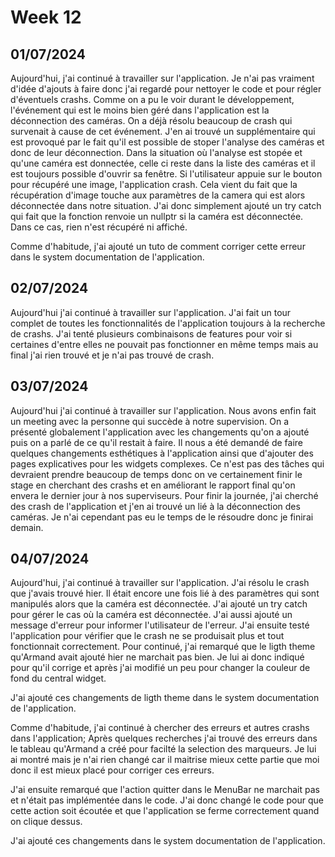 # Week 12

## 01/07/2024

Aujourd'hui, j'ai continué à travailler sur l'application. Je n'ai pas vraiment d'idée d'ajouts à faire donc j'ai regardé pour nettoyer le code et pour régler d'éventuels crashs. Comme on a pu le voir durant le développement, l'événement qui est le moins bien géré dans l'application est la déconnection des caméras. On a déjà résolu beaucoup de crash qui survenait à cause de cet événement. J'en ai trouvé un supplémentaire qui est provoqué par le fait qu'il est possible de stoper l'analyse des caméras et donc de leur déconnection. Dans la situation où l'analyse est stopée et qu'une caméra est donnectée, celle ci reste dans la liste des caméras et il est toujours possible d'ouvrir sa fenêtre. Si l'utilisateur appuie sur le bouton pour récupéré une image, l'application crash. Cela vient du fait que la récupération d'image touche aux paramètres de la camera qui est alors déconnectée dans notre situation. J'ai donc simplement ajouté un try catch qui fait que la fonction renvoie un nullptr si la caméra est déconnectée. Dans ce cas, rien n'est récupéré ni affiché.

Comme d'habitude, j'ai ajouté un tuto de comment corriger cette erreur dans le system documentation de l'application.

## 02/07/2024

Aujourd'hui j'ai continué à travailler sur l'application. J'ai fait un tour complet de toutes les fonctionnalités de l'application toujours à la recherche de crashs. J'ai tenté plusieurs combinaisons de features pour voir si certaines d'entre elles ne pouvait pas fonctionner en même temps mais au final j'ai rien trouvé et je n'ai pas trouvé de crash.

## 03/07/2024

Aujourd'hui j'ai continué à travailler sur l'application. Nous avons enfin fait un meeting avec la personne qui succède à notre supervision. On a présenté globalement l'application avec les changements qu'on a ajouté puis on a parlé de ce qu'il restait à faire. Il nous a été demandé de faire quelques changements esthétiques à l'application ainsi que d'ajouter des pages explicatives pour les widgets complexes. Ce n'est pas des tâches qui devraient prendre beaucoup de temps donc on ve certainement finir le stage en cherchant des crashs et en améliorant le rapport final qu'on envera le dernier jour à nos superviseurs. Pour finir la journée, j'ai cherché des crash de l'application et j'en ai trouvé un lié à la déconnection des caméras. Je n'ai cependant pas eu le temps de le résoudre donc je finirai demain.

## 04/07/2024

Aujourd'hui, j'ai continué à travailler sur l'application. J'ai résolu le crash que j'avais trouvé hier. Il était encore une fois lié à des paramètres qui sont manipulés alors que la caméra est déconnectée. J'ai ajouté un try catch pour gérer le cas où la caméra est déconnectée. J'ai aussi ajouté un message d'erreur pour informer l'utilisateur de l'erreur. J'ai ensuite testé l'application pour vérifier que le crash ne se produisait plus et tout fonctionnait correctement. Pour continué, j'ai remarqué que le ligth theme qu'Armand avait ajouté hier ne marchait pas bien. Je lui ai donc indiqué pour qu'il corrige et après j'ai modifié un peu pour changer la couleur de fond du central widget.

J'ai ajouté ces changements de ligth theme dans le system documentation de l'application.

Comme d'habitude, j'ai continué à chercher des erreurs et autres crashs dans l'application; Après quelques recherches j'ai trouvé des erreurs dans le tableau qu'Armand a créé pour facilté la selection des marqueurs. Je lui ai montré mais je n'ai rien changé car il maitrise mieux cette partie que moi donc il est mieux placé pour corriger ces erreurs.

J'ai ensuite remarqué que l'action quitter dans le MenuBar ne marchait pas et n'était pas implémentée dans le code. J'ai donc changé le code pour que cette action soit écoutée et que l'application se ferme correctement quand on clique dessus.

J'ai ajouté ces changements dans le system documentation de l'application.